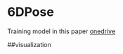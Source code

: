 # 6DPose

Training model in this paper  [onedrive](https://1drv.ms/u/s!AsGTIFMUZhECghnJXeT270sD6YPK?e=dFy3AZ)  

##visualization
